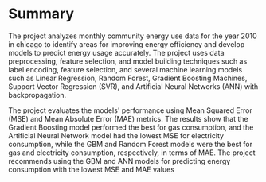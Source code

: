 # Summary

The project analyzes monthly community energy use data for the year 2010 in chicago to identify areas for improving
energy efficiency and develop models to predict energy usage accurately. The project uses data preprocessing, feature selection, and model building techniques such as label encoding, feature selection, and several machine learning models such as Linear Regression, Random Forest,
Gradient Boosting Machines, Support Vector Regression (SVR), and Artificial Neural Networks
(ANN) with backpropagation.

The project evaluates the models' performance using Mean
Squared Error (MSE) and Mean Absolute Error (MAE) metrics. The results show that the
Gradient Boosting model performed the best for gas consumption, and the Artificial Neural
Network model had the lowest MSE for electricity consumption, while the GBM and Random
Forest models were the best for gas and electricity consumption, respectively, in terms of MAE. The project recommends using the GBM and ANN models for predicting energy consumption
with the lowest MSE and MAE values
